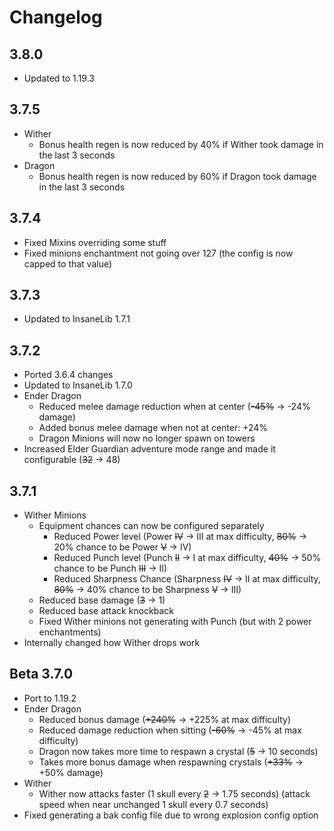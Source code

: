 # Changelog

## 3.8.0
* Updated to 1.19.3

## 3.7.5
* Wither
  * Bonus health regen is now reduced by 40% if Wither took damage in the last 3 seconds
* Dragon
  * Bonus health regen is now reduced by 60% if Dragon took damage in the last 3 seconds

## 3.7.4
* Fixed Mixins overriding some stuff
* Fixed minions enchantment not going over 127 (the config is now capped to that value)

## 3.7.3
* Updated to InsaneLib 1.7.1

## 3.7.2
* Ported 3.6.4 changes
* Updated to InsaneLib 1.7.0
* Ender Dragon
  * Reduced melee damage reduction when at center (~~-45%~~ -> -24% damage)
  * Added bonus melee damage when not at center: +24%
  * Dragon Minions will now no longer spawn on towers
* Increased Elder Guardian adventure mode range and made it configurable (~~32~~ -> 48)

## 3.7.1
* Wither Minions
  * Equipment chances can now be configured separately
    * Reduced Power level (Power ~~IV~~ -> III at max difficulty, ~~80%~~ -> 20% chance to be Power ~~V~~ -> IV)
    * Reduced Punch level (Punch ~~II~~ -> I at max difficulty, ~~40%~~ -> 50% chance to be Punch ~~III~~ -> II)
    * Reduced Sharpness Chance (Sharpness ~~IV~~ -> II at max difficulty, ~~80%~~ -> 40% chance to be Sharpness ~~V~~ -> III)
  * Reduced base damage (~~3~~ -> 1)
  * Reduced base attack knockback
  * Fixed Wither minions not generating with Punch (but with 2 power enchantments)
* Internally changed how Wither drops work

## Beta 3.7.0
* Port to 1.19.2
* Ender Dragon
  * Reduced bonus damage (~~+240%~~ -> +225% at max difficulty)
  * Reduced damage reduction when sitting (~~-60%~~ -> -45% at max difficulty)
  * Dragon now takes more time to respawn a crystal (~~5~~ -> 10 seconds)
  * Takes more bonus damage when respawning crystals (~~+33%~~ -> +50% damage)
* Wither
  * Wither now attacks faster (1 skull every ~~2~~ -> 1.75 seconds) (attack speed when near unchanged 1 skull every 0.7 seconds)
* Fixed generating a bak config file due to wrong explosion config option
